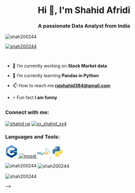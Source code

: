 <h1 align="center">Hi 👋, I'm Shahid Afridi</h1>
<h3 align="center">A passionate Data Analyst from India</h3>

<p align="left"> <img src="https://komarev.com/ghpvc/?username=shah200244&label=Profile%20views&color=0e75b6&style=flat" alt="shah200244" /> </p>

<p align="left"> <a href="https://github.com/ryo-ma/github-profile-trophy"><img src="https://github-profile-trophy.vercel.app/?username=shah200244" alt="shah200244" /></a> </p>

<p align="left"> <a href="https://twitter.com/" target="blank"><img src="https://img.shields.io/twitter/follow/?logo=twitter&style=for-the-badge" alt="" /></a> </p>

- 🔭 I’m currently working on **Stock Market data**

- 🌱 I’m currently learning **Pandas in Python**

- 📫 How to reach me **rajshahid384@gmail.com**

- ⚡ Fun fact **I am funny**

<h3 align="left">Connect with me:</h3>
<p align="left">
<a href="https://fb.com/shahid raj" target="blank"><img align="center" src="https://raw.githubusercontent.com/rahuldkjain/github-profile-readme-generator/master/src/images/icons/Social/facebook.svg" alt="shahid raj" height="30" width="40" /></a>
<a href="https://instagram.com/xx_shahid_xx4" target="blank"><img align="center" src="https://raw.githubusercontent.com/rahuldkjain/github-profile-readme-generator/master/src/images/icons/Social/instagram.svg" alt="xx_shahid_xx4" height="30" width="40" /></a>
</p>

<h3 align="left">Languages and Tools:</h3>
<p align="left"> <a href="https://www.w3schools.com/cpp/" target="_blank" rel="noreferrer"> <img src="https://raw.githubusercontent.com/devicons/devicon/master/icons/cplusplus/cplusplus-original.svg" alt="cplusplus" width="40" height="40"/> </a> <a href="https://www.microsoft.com/en-us/sql-server" target="_blank" rel="noreferrer"> <img src="https://www.svgrepo.com/show/303229/microsoft-sql-server-logo.svg" alt="mssql" width="40" height="40"/> </a> <a href="https://www.mysql.com/" target="_blank" rel="noreferrer"> <img src="https://raw.githubusercontent.com/devicons/devicon/master/icons/mysql/mysql-original-wordmark.svg" alt="mysql" width="40" height="40"/> </a> <a href="https://www.python.org" target="_blank" rel="noreferrer"> <img src="https://raw.githubusercontent.com/devicons/devicon/master/icons/python/python-original.svg" alt="python" width="40" height="40"/> </a> </p>

<p><img align="left" src="https://github-readme-stats.vercel.app/api/top-langs?username=shah200244&show_icons=true&locale=en&layout=compact" alt="shah200244" /></p>

<p>&nbsp;<img align="center" src="https://github-readme-stats.vercel.app/api?username=shah200244&show_icons=true&locale=en" alt="shah200244" /></p>

<p><img align="center" src="https://github-readme-streak-stats.herokuapp.com/?user=shah200244&" alt="shah200244" /></p>

-->
